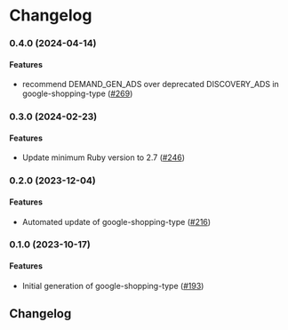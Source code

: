 # Changelog

### 0.4.0 (2024-04-14)

#### Features

* recommend DEMAND_GEN_ADS over deprecated DISCOVERY_ADS in google-shopping-type ([#269](https://github.com/googleapis/common-protos-ruby/issues/269)) 

### 0.3.0 (2024-02-23)

#### Features

* Update minimum Ruby version to 2.7 ([#246](https://github.com/googleapis/common-protos-ruby/issues/246)) 

### 0.2.0 (2023-12-04)

#### Features

* Automated update of google-shopping-type ([#216](https://github.com/googleapis/common-protos-ruby/issues/216)) 

### 0.1.0 (2023-10-17)

#### Features

* Initial generation of google-shopping-type ([#193](https://github.com/googleapis/common-protos-ruby/issues/193)) 

## Changelog
